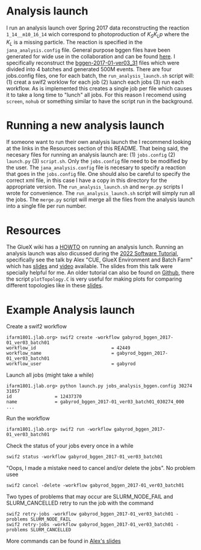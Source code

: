 # Analysis launch
I run an analysis launch over Spring 2017 data reconstructing the reaction  ```1_14__m10_16_14``` wich correspond to photoproduction of $K_SK_Lp$ where the $K_L$ is a missing particle.
The reaction is specified in the ```jana_analysis.config``` file.
General purpose bggen files have been generated for wide use in the collaboration and can be found [here](https://halldweb.jlab.org/wiki/index.php/Simulations#General_2).
I specifically reconstruct the [bggen-2017-01-ver03_31](https://halldweb.jlab.org/wiki/index.php/Bggen-2017-01-ver03_31) files which were divided into 4 batches and generated 500M events.
There are four jobs.config files, one for each batch, the ```run_analysis_launch.sh``` script will: (1) creat a swif2 worklow for each job (2) luanch each jobs (3) run each workflow.
As is implemented this creates a single job per file which causes it to take a long time to "lunch" all jobs. For this reason I recomend using ```screen```, ```nohub``` or something similar to have the script run in the background.

# Running a new analysis launch
If someone want to run their own analysis launch the I recommend looking at the links in the Resources section of this README.
That being said, the necesary files for running an analysis launch are: (1) ```jobs.config``` (2) ```launch.py``` (3) ```script.sh```.
Only the ```jobs.config``` file need to be modified by the user.
The ```jana_analysis.config``` file is necesary to specify a reaction that goes in the ```jobs.config``` file.
One should also be careful to specify the correct xml file, in this case I have a copy in this directory for the appropriate version.
The ```run_analysis_launch.sh``` and ```merge.py``` scripts I wrote for convenience.
The ```run_analysis_launch.sh``` script will simply run all the jobs.
The ```merge.py``` script will merge all the files from the analysis launch into a single file per run number.

# Resources
The GlueX wiki has a [HOWTO](https://halldweb1.jlab.org/wiki/index.php/HOWTO_run_an_analysis_launch_on_bggen_simulations) on running an analysis lunch. 
Running an analysis launch was also dicussed during the [2022 Software Tutorial](https://halldweb.jlab.org/wiki/index.php/GlueX_Tutorial_2022), specifically see the talk by Alex "CUE, GlueX Environment and Batch Farm" which has [slides](https://halldweb.jlab.org/DocDB/0055/005595/001/session2a_slides.pdf) and [video](https://iu.mediaspace.kaltura.com/media/t/1_kxnhfmrb) available.
The slides from this talk were specially helpful for me.
An older tutorial can also be found on [Github](https://github.com/JeffersonLab/hd_utilities/tree/master/AnalysisHowTo/ThrownTopology), there the script ```plotTopology.C``` is very useful for making plots for comparing different topologies like in these [slides](https://halldweb.jlab.org/DocDB/0041/004111/002/ThrownTopology.pdf).

# Example Analysis launch
Create a swif2 workflow
```
ifarm1801.jlab.org> swif2 create -workflow gabyrod_bggen_2017-01_ver03_batch01
workflow_id                            = 42449
workflow_name                          = gabyrod_bggen_2017-01_ver03_batch01
workflow_user                          = gabyrod
```
Launch all jobs (might take a while)
```
ifarm1801.jlab.org> python launch.py jobs_analysis_bggen.config 30274 31057                                        
id                = 12437370                     
name              = gabyrod_bggen_2017-01_ver03_batch01_030274_000
...
```
Run the workflow 
```
ifarm1801.jlab.org> swif2 run -workflow gabyrod_bggen_2017-01_ver03_batch01
```
Check the status of your jobs every once in a while
```
swif2 status -workflow gabyrod_bggen_2017-01_ver03_batch01
```
"Oops, I made a mistake need to cancel and/or delete the jobs". No problem usee
```
swif2 cancel -delete -workflow gabyrod_bggen_2017-01_ver03_batch01
```
Two types of problems that may occur are SLURM_NODE_FAIL and SLURM_CANCELLED retry to run the job with the command
```
swif2 retry-jobs -workflow gabyrod_bggen_2017-01_ver03_batch01 -problems SLURM_NODE_FAIL
swif2 retry-jobs -workflow gabyrod_bggen_2017-01_ver03_batch01 -problems SLURM_CANCELLED
```
More commands can be found in [Alex's slides](https://halldweb.jlab.org/DocDB/0055/005595/001/session2a_slides.pdf)
